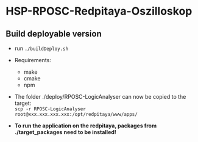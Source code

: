 # HSP-RPOSC-Redpitaya-Oszilloskop

## Build deployable version
- run `./buildDeploy.sh`
- Requirements: 
    - make
    - cmake
    - npm
- The folder ./deploy/RPOSC-LogicAnalyser can now be copied to the target:  
  `scp -r RPOSC-LogicAnalyser root@xxx.xxx.xxx.xxx:/opt/redpitaya/www/apps/`
  
- **To run the application on the redpitaya, packages from ./target_packages need to be installed!**
